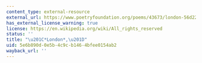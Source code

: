 ```yaml
---
content_type: external-resource
external_url: https://www.poetryfoundation.org/poems/43673/london-56d222777e969
has_external_license_warning: true
license: https://en.wikipedia.org/wiki/All_rights_reserved
status: ''
title: "\u201C*London*,\u201D"
uid: 5e6b890d-0e5b-4c9c-b146-4bfee0154ab2
wayback_url: ''
---
```


